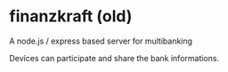 # finanzkraft (old)
A node.js / express based server for multibanking

Devíces can participate and share the bank informations.

